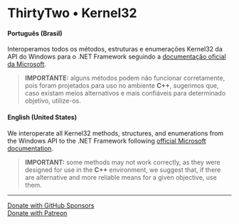 [github_sponsors]: https://github.com/sponsors/eduardobaginskicosta
[patreon]: https://www.patreon.com/eduardobcosta
[microsoft_docs]: https://learn.microsoft.com/en-us/windows/console/console-reference

# ThirtyTwo • Kernel32

#### **Português (Brasil)**

Interoperamos todos os métodos, estruturas e enumerações Kernel32 da API do Windows para o .NET Framework seguindo a [documentação oficial da Microsoft][microsoft_docs].

> **IMPORTANTE:** alguns métodos podem não funcionar corretamente, pois foram projetados para uso no ambiente **C++**, sugerimos que, caso existam meios alternativos e mais confiáveis ​​para determinado objetivo, utilize-os.

#### **English (United States)**

We interoperate all Kernel32 methods, structures, and enumerations from the Windows API to the .NET Framework following [official Microsoft documentation][microsoft_docs].

> **IMPORTANT:** some methods may not work correctly, as they were designed for use in the **C++** environment, we suggest that, if there are alternative and more reliable means for a given objective, use them.

---

[Donate with GitHub Sponsors][github_sponsors]  
[Donate with Patreon][patreon]
